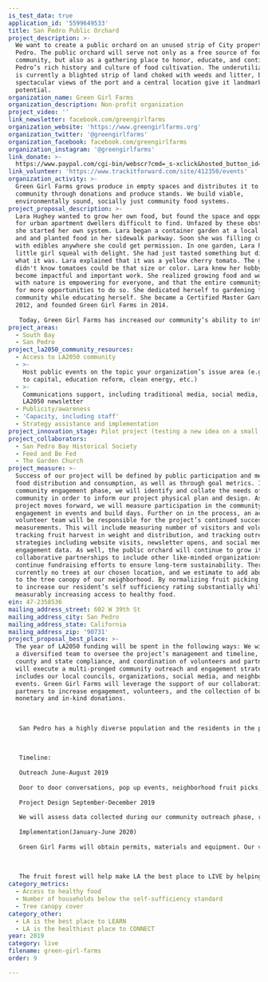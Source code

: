 ```yaml
---
is_test_data: true
application_id: '5599649533'
title: San Pedro Public Orchard
project_description: >-
  We want to create a public orchard on an unused strip of City property in San
  Pedro. The public orchard will serve not only as a free source of food for the
  community, but also as a gathering place to honor, educate, and continue San
  Pedro’s rich history and culture of food cultivation. The underutilized site
  is currently a blighted strip of land choked with weeds and litter, but
  spectacular views of the port and a central location give it landmark
  potential.
organization_name: Green Girl Farms
organization_description: Non-profit organization
project_video: ''
link_newsletter: facebook.com/greengirlfarms
organization_website: 'https://www.greengirlfarms.org'
organization_twitter: '@greengirlfarms'
organization_facebook: facebook.com/greengirlfarms
organization_instagram: '@greengirlfarms'
link_donate: >-
  https://www.paypal.com/cgi-bin/webscr?cmd=_s-xclick&hosted_button_id=T9A3E5DWXSSNL&source=url
link_volunteer: 'https://www.trackitforward.com/site/412350/events'
organization_activity: >-
  Green Girl Farms grows produce in empty spaces and distributes it to the
  community through donations and produce stands. We build viable,
  environmentally sound, socially just community food systems.
project_proposal_description: >-
  Lara Hughey wanted to grow her own food, but found the space and opportunities
  for urban apartment dwellers difficult to find. Unfazed by these obstacles,
  she started her own system. Lara began a container garden at a local preschool
  and and planted food in her sidewalk parkway. Soon she was filling containers
  with edibles anywhere she could get permission. In one garden, Lara heard a
  little girl squeal with delight. She had just tasted something but didn't know
  what it was. Lara explained that it was a yellow cherry tomato. The girl
  didn't know tomatoes could be that size or color. Lara knew her hobby had
  become impactful and important work. She realized growing food and working
  with nature is empowering for everyone, and that the entire community longs
  for more opportunities to do so. She dedicated herself to gardening for the
  community while educating herself. She became a Certified Master Gardener in
  2012, and founded Green Girl Farms in 2014. 
   
   Today, Green Girl Farms has increased our community’s ability to interact with growing food and cultivates the freshest possible produce at a socially equitable and affordable price. The organization has created stand-alone edible gardens in public spaces that collectively and annually draw in over ten thousand visitors, produce over five thousand pounds of sustainably grown produce that is distributed in our community, and diverts over three thousand pounds of food waste from landfills that is instead turned into compost that continues to nourish the gardens. Each of these projects has created a tremendous impact in our community. People are thankful to have a green space designed to be consumed, and surprised and delighted by the freshness and flavor of the food grown at Green Girl Farms. As Lara maintains her constellation of project gardens that were once empty lots or unused space, she is constantly reminded by the community what an impact she has made. Parents and teachers use her farm as a classroom. Local restaurants are thrilled to have a farm to table option. Volunteers help keep the farm running and take home fresh vegetables to feed their families. Lara Hughey saw a need in her community, and grew it into an opportunity for everyone.
project_areas:
  - South Bay
  - San Pedro
project_la2050_community_resources:
  - Access to LA2050 community
  - >-
    Host public events on the topic your organization’s issue area (e.g. access
    to capital, education reform, clean energy, etc.) 
  - >-
    Communications support, including traditional media, social media, and
    LA2050 newsletter
  - Publicity/awareness
  - 'Capacity, including staff'
  - Strategy assistance and implementation
project_innovation_stage: Pilot project (testing a new idea on a small scale to prove feasibility)
project_collaborators:
  - San Pedro Bay Historical Society
  - Feed and Be Fed
  - The Garden Church
project_measure: >-
  Success of our project will be defined by public participation and measured in
  food distribution and consumption, as well as through goal metrics. In our
  community engagement phase, we will identify and collate the needs of the
  community in order to inform our project physical plan and design. As the
  project moves forward, we will measure participation in the community by
  engagement in events and build days. Further on in the process, an activated
  volunteer team will be responsible for the project’s continued success and
  measurements. This will include measuring number of visitors and volunteers,
  tracking fruit harvest in weight and distribution, and tracking outreach
  strategies including website visits, newsletter opens, and social media
  engagement data. As well, the public orchard will continue to grow its
  collaborative partnerships to include other like-minded organizations and
  continue fundraising efforts to ensure long-term sustainability. There are
  currently no trees at our chosen location, and we estimate to add about twenty
  to the tree canopy of our neighborhood. By normalizing fruit picking we hope
  to increase our resident’s self sufficiency rating substantially while
  measurably increasing access to healthy food.
ein: 47-2358536
mailing_address_street: 602 W 39th St
mailing_address_city: San Pedro
mailing_address_state: California
mailing_address_zip: '90731'
project_proposal_best_place: >-
  The year of LA2050 funding will be spent in the following ways: We will employ
  a diversified team to oversee the project’s management and timeline, city,
  county and state compliance, and coordination of volunteers and partners. We
  will execute a multi-pronged community outreach and engagement strategy that
  includes our local councils, organizations, social media, and neighborhood
  events. Green Girl Farms will leverage the support of our collaborative
  partners to increase engagement, volunteers, and the collection of both
  monetary and in-kind donations. 
   
   
   
   San Pedro has a highly diverse population and the residents in the proposed project area are considered disadvantaged by many of Los Angeles city metrics. According to the California Disadvantaged Health Index, the neighborhood has a score of 4 out of 100 in the areas of Economic and Health Improvement Need. Over half the renter households spend over 30% of their income on rent, and half the population under the age of 64 have incomes twice below the Federal Poverty Line. Nearly 25% of the people in this neighborhood lack health insurance. 
   
   
   
   Timeline:
   
   Outreach June-August 2019
   
   Door to door conversations, pop up events, neighborhood fruit picks, garden swaps, farmers markets, walking tours, site cleanup, social media campaigns, surveys, guerilla marketing and town hall meetings will comprise our diverse outreach phase. Through this work we intend to understand the priorities of every stakeholder in the area and consider them in our implementation plan.
   
   Project Design September-December 2019
   
   We will assess data collected during our community outreach phase, refine project design and timeline, and finalize proposal with the community, local agencies and contributing partners.
   
   Implementation(January-June 2020)
   
   Green Girl Farms will obtain permits, materials and equipment. Our volunteer pipeline will be activated to clear, prep and plant the fruit forest. Leadership will set up a Board and sustaining partnerships to implement continued maintenance, timeline and systems for stewardship, harvest, distribution and local food system education. 
   
   
   
   The fruit forest will help make LA the best place to LIVE by helping people rethink our food system. We seek to normalize fruit picking as a supplement to grocery shopping. In a place where so much food grows on trees, education about cultivation and gleaning is paramount to alleviating issues of food waste and food insecurity. We will identify barriers to fresh produce and educate residents about food gathering opportunities available through Green Girl Farms programs. Participation in the cultivation and harvest of fruit trees in our neighborhood will not only improve our tree canopy cover by upwards of 20 trees, but will make a measurable increase in our self sufficiency rating. Data collection will measure community participation, food harvest, and distribution to show the fruit forest's progress in making Los Angeles a healthier place to LIVE.
category_metrics:
  - Access to healthy food
  - Number of households below the self-sufficiency standard
  - Tree canopy cover
category_other:
  - LA is the best place to LEARN
  - LA is the healthiest place to CONNECT
year: 2019
category: live
filename: green-girl-farms
order: 9

---
```

